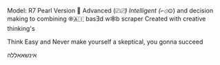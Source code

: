 Model: R7 Pearl Version 🌌 Advanced (⎚_⎚) Intelligent (⌐⊙_⊙) and decision making to combining ֎🇦🇮 basƎd w🕸b scraper Created with creative thinking's

Think Easy and Never make yourself a skeptical, you gonna succeed 







































                                             







































אינשאאללה
